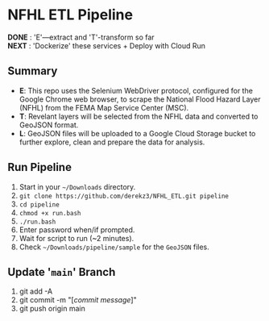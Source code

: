# NFHL ETL Pipeline  


**DONE** : 'E'—extract and 'T'-transform so far  
**NEXT** : 'Dockerize' these services + Deploy with Cloud Run


## Summary

- **E**: This repo uses the Selenium WebDriver protocol, configured for the Google Chrome web browser, to scrape the National Flood Hazard Layer (NFHL) from the FEMA Map Service Center (MSC).
- **T**: Revelant layers will be selected from the NFHL data and converted to GeoJSON format.
- **L**: GeoJSON files will be uploaded to a Google Cloud Storage bucket to further explore, clean and prepare the data for analysis.


## Run Pipeline

1. Start in your `~/Downloads` directory.
2. `git clone https://github.com/derekz3/NFHL_ETL.git pipeline`
3. `cd pipeline`
4. `chmod +x run.bash`
5. `./run.bash`
6. Enter password when/if prompted.
7. Wait for script to run (~2 minutes).
7. Check `~/Downloads/pipeline/sample` for the `GeoJSON` files.  


## Update '`main`' Branch

1. git add -A
2. git commit -m "[*commit message*]"
3. git push origin main